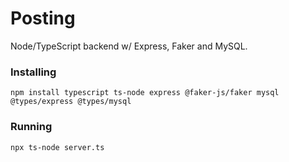 # Posting

Node/TypeScript backend w/ Express, Faker and MySQL.

### Installing

```
npm install typescript ts-node express @faker-js/faker mysql @types/express @types/mysql
```

### Running

```
npx ts-node server.ts
```

